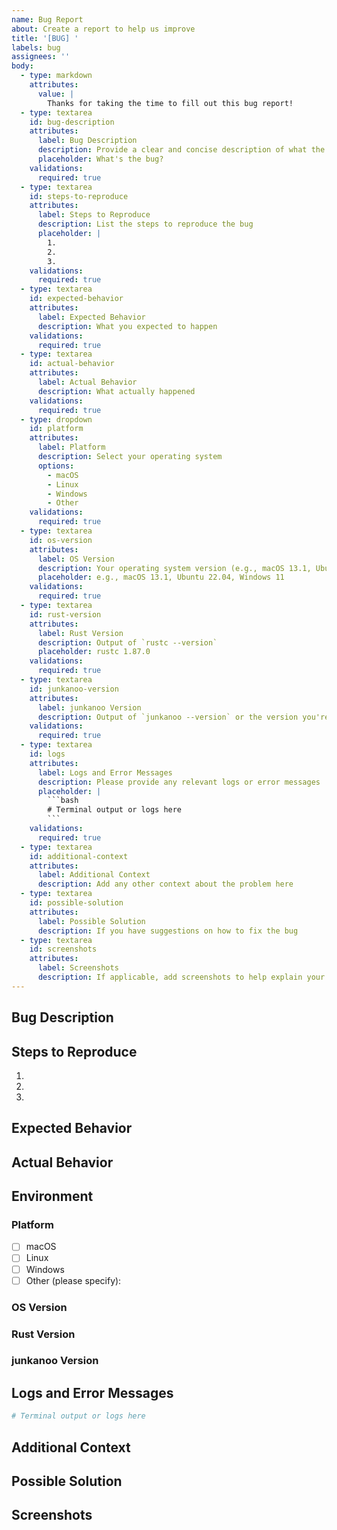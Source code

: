 ```yaml
---
name: Bug Report
about: Create a report to help us improve
title: '[BUG] '
labels: bug
assignees: ''
body:
  - type: markdown
    attributes:
      value: |
        Thanks for taking the time to fill out this bug report!
  - type: textarea
    id: bug-description
    attributes:
      label: Bug Description
      description: Provide a clear and concise description of what the bug is
      placeholder: What's the bug?
    validations:
      required: true
  - type: textarea
    id: steps-to-reproduce
    attributes:
      label: Steps to Reproduce
      description: List the steps to reproduce the bug
      placeholder: |
        1.
        2.
        3.
    validations:
      required: true
  - type: textarea
    id: expected-behavior
    attributes:
      label: Expected Behavior
      description: What you expected to happen
    validations:
      required: true
  - type: textarea
    id: actual-behavior
    attributes:
      label: Actual Behavior
      description: What actually happened
    validations:
      required: true
  - type: dropdown
    id: platform
    attributes:
      label: Platform
      description: Select your operating system
      options:
        - macOS
        - Linux
        - Windows
        - Other
    validations:
      required: true
  - type: textarea
    id: os-version
    attributes:
      label: OS Version
      description: Your operating system version (e.g., macOS 13.1, Ubuntu 22.04, Windows 11)
      placeholder: e.g., macOS 13.1, Ubuntu 22.04, Windows 11
    validations:
      required: true
  - type: textarea
    id: rust-version
    attributes:
      label: Rust Version
      description: Output of `rustc --version`
      placeholder: rustc 1.87.0
    validations:
      required: true
  - type: textarea
    id: junkanoo-version
    attributes:
      label: junkanoo Version
      description: Output of `junkanoo --version` or the version you're using
    validations:
      required: true
  - type: textarea
    id: logs
    attributes:
      label: Logs and Error Messages
      description: Please provide any relevant logs or error messages
      placeholder: |
        ```bash
        # Terminal output or logs here
        ```
    validations:
      required: true
  - type: textarea
    id: additional-context
    attributes:
      label: Additional Context
      description: Add any other context about the problem here
  - type: textarea
    id: possible-solution
    attributes:
      label: Possible Solution
      description: If you have suggestions on how to fix the bug
  - type: textarea
    id: screenshots
    attributes:
      label: Screenshots
      description: If applicable, add screenshots to help explain your problem
---
```


## Bug Description
<!-- Provide a clear and concise description of what the bug is -->

## Steps to Reproduce
1.
2.
3.

## Expected Behavior
<!-- What you expected to happen -->

## Actual Behavior
<!-- What actually happened -->

## Environment
<!-- Please fill out the following information -->

### Platform
- [ ] macOS
- [ ] Linux
- [ ] Windows
- [ ] Other (please specify):

### OS Version
<!-- e.g., macOS 13.1, Ubuntu 22.04, Windows 11 -->

### Rust Version
<!-- Output of `rustc --version` -->

### junkanoo Version
<!-- Output of `junkanoo --version` or the version you're using -->

## Logs and Error Messages
<!-- Please provide any relevant logs or error messages -->
```bash
# Terminal output or logs here
```

## Additional Context
<!-- Add any other context about the problem here -->

## Possible Solution
<!-- If you have suggestions on how to fix the bug -->

## Screenshots
<!-- If applicable, add screenshots to help explain your problem -->